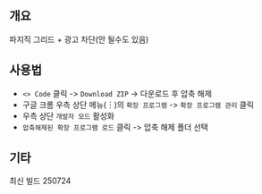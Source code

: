 ## 개요
파지직 그리드 + 광고 차단(안 될수도 있음)

## 사용법
* `<> Code` 클릭 -> `Download ZIP` -> 다운로드 후 압축 해제
* 구글 크롬 우측 상단 메뉴(︙)의 `확장 프로그램` -> `확장 프로그램 관리` 클릭
* 우측 상단 `개발자 모드` 활성화
* `압축해제된 확장 프로그램 로드` 클릭 -> 압축 해제 폴더 선택

## 기타
최신 빌드 250724
